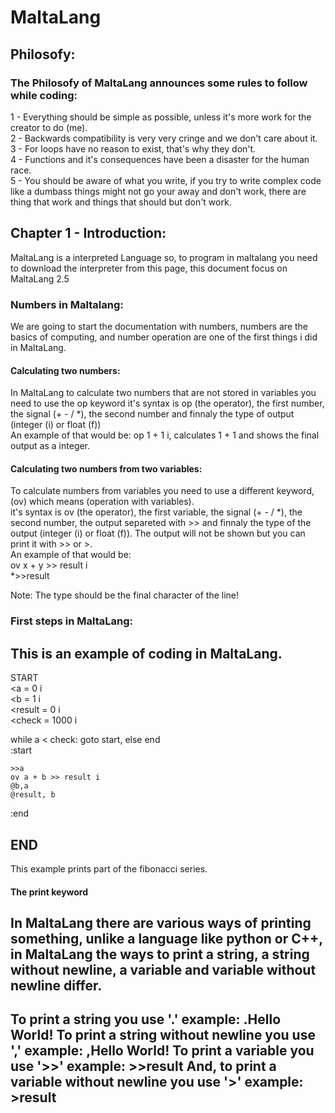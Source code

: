 # MaltaLang  
## Philosofy:  

### The Philosofy of MaltaLang announces some rules to follow while coding:  
  
1 - Everything should be simple as possible, unless it's more work for the creator to do (me).  
2 - Backwards compatibility is very very cringe and we don't care about it.  
3 - For loops have no reason to exist, that's why they don't.  
4 - Functions and it's consequences have been a disaster for the human race.  
5 - You should be aware of what you write, if you try to write complex code like a dumbass
things might not go your away and don't work, there are thing that work and things that should but
don't work.  

## Chapter 1 - Introduction:  
MaltaLang is a interpreted Language so, to program in maltalang you need to download the interpreter from 
this page, this document focus on MaltaLang 2.5  

### Numbers in Maltalang:  
We are going to start the documentation with numbers, numbers are the basics of computing, and number 
operation are one of the first things i did in MaltaLang.  

#### Calculating two numbers:  
In MaltaLang to calculate two numbers that are not stored in variables you need to use the op keyword 
it's syntax is op (the operator), the first number, the signal (+ - / *), the second number and finnaly 
the type of output (integer (i) or float (f))  
An example of that would be: op 1 + 1 i, calculates 1 + 1 and shows the final output as a integer.  

#### Calculating two numbers from two variables:
To calculate numbers from variables you need to use a different keyword, (ov) which means (operation with variables).  
it's syntax is ov (the operator), the first variable, the signal (+ - / *), the second number, the output separeted with >> and finnaly
the type of the output (integer (i) or float (f)).
The output will not be shown but you can print it with >> or >.  
An example of that would be:  
ov x + y >> result i  
*>>result  

Note: The type should be the final character of the line!  

### First steps in MaltaLang:  
This is an example of coding in MaltaLang.  
---  
  START  
  <a = 0 i  
  <b = 1 i  
  <result = 0 i  
  <check = 1000 i  

  while a < check: goto start, else end  
  :start  

    >>a  
    ov a + b >> result i  
    @b,a  
    @result, b  

  :end  

  END  
---
This example prints part of the fibonacci series.  

#### The print keyword  

In MaltaLang there are various ways of printing something, unlike a language like python or C++, in MaltaLang the ways to print
a string, a string without newline, a variable and variable without newline differ.  
---
To print a string you use '.' example: .Hello World!
To print a string without newline you use ',' example: ,Hello World!
To print a variable you use '>>' example: >>result
And, to print a variable without newline you use '>' example: >result
---

